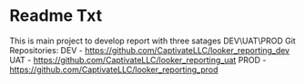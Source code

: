 # Readme Txt

This is main project to develop report with three satages DEV\UAT\PROD
Git Repositories:
DEV - https://github.com/CaptivateLLC/looker_reporting_dev
UAT - https://github.com/CaptivateLLC/looker_reporting_uat
PROD - https://github.com/CaptivateLLC/looker_reporting_prod
